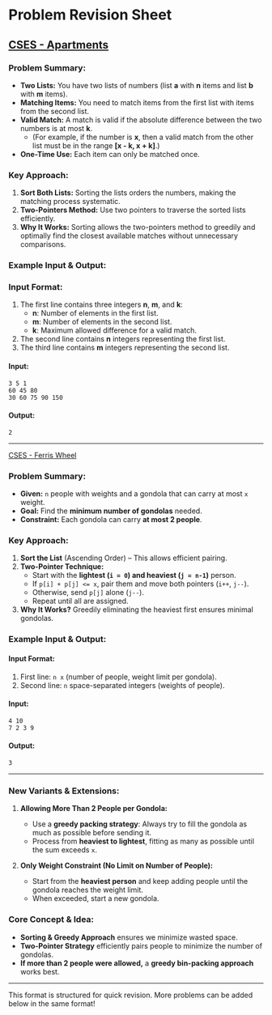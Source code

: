 # Problem Revision Sheet

## [CSES - Apartments](https://cses.fi/problemset/task/1084/)

### **Problem Summary:**
- **Two Lists:** You have two lists of numbers (list **a** with **n** items and list **b** with **m** items).
- **Matching Items:** You need to match items from the first list with items from the second list.
- **Valid Match:** A match is valid if the absolute difference between the two numbers is at most **k**.
  - (For example, if the number is **x**, then a valid match from the other list must be in the range **[x - k, x + k]**.)
- **One-Time Use:** Each item can only be matched once.

### **Key Approach:**
1. **Sort Both Lists:** Sorting the lists orders the numbers, making the matching process systematic.
2. **Two-Pointers Method:** Use two pointers to traverse the sorted lists efficiently.
3. **Why It Works:** Sorting allows the two-pointers method to greedily and optimally find the closest available matches without unnecessary comparisons.

### **Example Input & Output:**

### **Input Format:**
1. The first line contains three integers **n**, **m**, and **k**:
   - **n**: Number of elements in the first list.
   - **m**: Number of elements in the second list.
   - **k**: Maximum allowed difference for a valid match.
2. The second line contains **n** integers representing the first list.
3. The third line contains **m** integers representing the second list.

#### **Input:**
```
3 5 1
60 45 80
30 60 75 90 150
```
#### **Output:**
```
2
```

---

[CSES - Ferris Wheel](https://cses.fi/problemset/task/1090/)

### **Problem Summary:**
- **Given:** `n` people with weights and a gondola that can carry at most `x` weight.
- **Goal:** Find the **minimum number of gondolas** needed.
- **Constraint:** Each gondola can carry **at most 2 people**.

### **Key Approach:**
1. **Sort the List** (Ascending Order) – This allows efficient pairing.
2. **Two-Pointer Technique:**
   - Start with the **lightest (`i = 0`) and heaviest (`j = n-1`)** person.
   - If `p[i] + p[j] <= x`, pair them and move both pointers (`i++`, `j--`).
   - Otherwise, send `p[j]` alone (`j--`).
   - Repeat until all are assigned.
3. **Why It Works?** Greedily eliminating the heaviest first ensures minimal gondolas.

### **Example Input & Output:**

#### **Input Format:**
1. First line: `n x` (number of people, weight limit per gondola).
2. Second line: `n` space-separated integers (weights of people).

#### **Input:**
```
4 10
7 2 3 9
```

#### **Output:**
```
3
```

---

### **New Variants & Extensions:**
1. **Allowing More Than 2 People per Gondola:**
   - Use a **greedy packing strategy**: Always try to fill the gondola as much as possible before sending it.
   - Process from **heaviest to lightest**, fitting as many as possible until the sum exceeds `x`.

2. **Only Weight Constraint (No Limit on Number of People):**
   - Start from the **heaviest person** and keep adding people until the gondola reaches the weight limit.
   - When exceeded, start a new gondola.

### **Core Concept & Idea:**
- **Sorting & Greedy Approach** ensures we minimize wasted space.
- **Two-Pointer Strategy** efficiently pairs people to minimize the number of gondolas.
- **If more than 2 people were allowed,** a **greedy bin-packing approach** works best.

---


This format is structured for quick revision. More problems can be added below in the same format!

